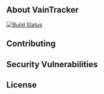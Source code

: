## About VainTracker
[![Build Status](https://travis-ci.org/kvahuja/vainglory.svg?branch=features/setting-up-theme)](https://travis-ci.org/kvahuja/vainglory)

## Contributing

## Security Vulnerabilities

## License
